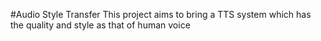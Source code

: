 #Audio Style Transfer
This project aims to bring a TTS system which has the quality and style  as that of human voice
